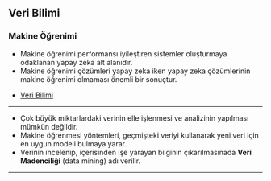 ## Veri Bilimi
### Makine Öğrenimi
* Makine öğrenimi performansı iyileştiren sistemler oluşturmaya odaklanan yapay zeka alt alanıdır. 
* Makine öğrenimi çözümleri yapay zeka iken yapay zeka çözümlerinin makine öğrenimi olmaması önemli bir sonuçtur.
- [Veri Bilimi](https://www.oracle.com/tr/what-is-data-science/)
----------------------------------------------------------------
* Çok büyük miktarlardaki verinin elle işlenmesi ve analizinin
yapılması mümkün değildir.
* Makine öğrenmesi yöntemleri, geçmişteki veriyi kullanarak yeni
veri için en uygun modeli bulmaya yarar.
* Verinin incelenip, içerisinden işe yarayan bilginin çıkarılmasınada **Veri Madenciliği** (data mining) adı verilir.
-----------------------------------------------------------------
